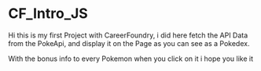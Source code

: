 # CF_Intro_JS
Hi this is my first Project with CareerFoundry, i did here fetch the API Data from the PokeApi, and display it on the Page as you can see as a Pokedex.

With the bonus info to every Pokemon when you click on it i hope you like it
